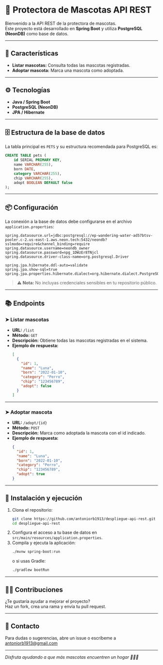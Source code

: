 # 🐾 Protectora de Mascotas API REST

Bienvenido a la API REST de la protectora de mascotas.  
Este proyecto está desarrollado en **Spring Boot** y utiliza **PostgreSQL (NeonDB)** como base de datos.

---

## 🚀 Características

- **Listar mascotas:** Consulta todas las mascotas registradas.
- **Adoptar mascota:** Marca una mascota como adoptada.

---

## ⚙️ Tecnologías

- **Java / Spring Boot**
- **PostgreSQL (NeonDB)**
- **JPA / Hibernate**

---

## 🗄️ Estructura de la base de datos

La tabla principal es `PETS` y su estructura recomendada para PostgreSQL es:

```sql
CREATE TABLE pets (
    id SERIAL PRIMARY KEY,
    name VARCHAR(255),
    born DATE,
    category VARCHAR(255),
    chip VARCHAR(255),
    adopt BOOLEAN DEFAULT false
);
```

---

## 📦 Configuración

La conexión a la base de datos debe configurarse en el archivo `application.properties`:

```properties
spring.datasource.url=jdbc:postgresql://ep-wandering-water-ad57btsv-pooler.c-2.us-east-1.aws.neon.tech:5432/neondb?sslmode=require&channel_binding=require
spring.datasource.username=neondb_owner
spring.datasource.password=npg_1DWzEr8TNjcl
spring.datasource.driver-class-name=org.postgresql.Driver

spring.jpa.hibernate.ddl-auto=validate
spring.jpa.show-sql=true
spring.jpa.properties.hibernate.dialect=org.hibernate.dialect.PostgreSQLDialect
```

> ⚠️ **Nota:** No incluyas credenciales sensibles en tu repositorio público.

---

## 📚 Endpoints

### ➤ Listar mascotas

- **URL:** `/list`
- **Método:** `GET`
- **Descripción:** Obtiene todas las mascotas registradas en el sistema.
- **Ejemplo de respuesta:**
  ```json
  [
    {
      "id": 1,
      "name": "Luna",
      "born": "2022-01-10",
      "category": "Perro",
      "chip": "123456789",
      "adopt": false
    }
  ]
  ```

---

### ➤ Adoptar mascota

- **URL:** `/adopt/{id}`
- **Método:** `POST`
- **Descripción:** Marca como adoptada la mascota con el id indicado.
- **Ejemplo de respuesta:**
  ```json
  {
    "id": 1,
    "name": "Luna",
    "born": "2022-01-10",
    "category": "Perro",
    "chip": "123456789",
    "adopt": true
  }
  ```

---

## 🏁 Instalación y ejecución

1. Clona el repositorio:
   ```bash
   git clone https://github.com/antoniorb1913/despliegue-api-rest.git
   cd despliegue-api-rest
   ```
2. Configura el acceso a tu base de datos en `src/main/resources/application.properties`.
3. Compila y ejecuta la aplicación:
   ```bash
   ./mvnw spring-boot:run
   ```
   o si usas Gradle:
   ```bash
   ./gradlew bootRun
   ```

---

## 🧑‍💻 Contribuciones

¿Te gustaría ayudar a mejorar el proyecto?  
Haz un fork, crea una rama y envía tu pull request.

---

## 📩 Contacto

Para dudas o sugerencias, abre un issue o escríbeme a [antoniorb1913@gmail.com](mailto:antoniorb1913@gmail.com)

---

_Disfruta ayudando a que más mascotas encuentren un hogar 🏡🐶🐱_
